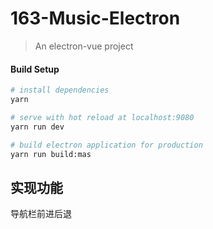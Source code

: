 # 163-Music-Electron

> An electron-vue project

#### Build Setup

``` bash
# install dependencies
yarn

# serve with hot reload at localhost:9080
yarn run dev

# build electron application for production
yarn run build:mas


```


## 实现功能
导航栏前进后退
